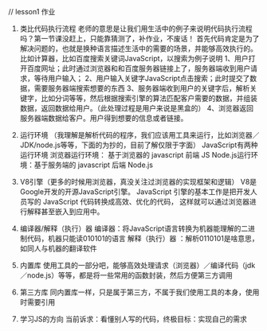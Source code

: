 // lesson1 作业
1. 类比代码执行流程
老师的意思是让我们用生活中的例子来说明代码执行流程吗？第一节课没赶上，只能靠猜测了，补作业，不废话！
首先代码肯定是为了解决问题的，也就是换种语言描述生活中的需要的场景，并能够高效执行的。比如计算器，比如百度搜索关键词JavaScript，以搜索为例子说明
1、用户打开百度网址；此时通过浏览器和和百度服务器链接上了，服务器端收到用户请求，等待用户输入；
2、用户输入关键字JavaScript点击搜索；此时提交了数据，需要服务器端搜索想要的东西
3、服务器端收到用户的关键字后，解析关键字，比如分词等等，然后根据搜索引擎的算法匹配客户需要的数据，并组装数据，返回数据给用户。（此处理过程是用户来说是黑盒的）
4、浏览器返回服务器端数据给客户。用户得到想要的信息或者链接。

2. 运行环境 （我理解是解析代码的程序，我们应该用工具来运行，比如浏览器／JDK/node.js等等，下面的为抄的，目前了解仅限于字面）
JavaScript有两种运行环境
浏览器运行环境： 基于浏览器的 javascript 前端 JS
Node.js运行环境：基于服务端的 javascript 后端 Node.js

3. V8引擎（更多的时候用浏览器，真没关注过浏览器的实现框架和逻辑）
V8是Google开发的开源JavaScript引擎。
JavaScript 引擎的基本工作是把开发人员写的 JavaScript 代码转换成高效、优化的代码， 这样就可以通过浏览器进行解释甚至嵌入到应用中。


4. 编译器/解释（执行）器 
编译器：将JavaScript语言转换为机器能理解的二进制代码，机器只能读010101的语言
解释（执行）器 ：解析0110101是啥意思，如同人与机器的翻译软件


5. 内置库
使用工具的一部分吧，能够高效处理请求（浏览器）／编译代码（jdk／node.js）等等，都是将一些常用的函数封装，然后方便第三方调用


6. 第三方库
同内置库一样，只是属于第三方，不属于我们使用工具的本身，使用时需要引用

7. 学习JS的方向
当前诉求：看懂别人写的代码，终极目标：实现自己的需求